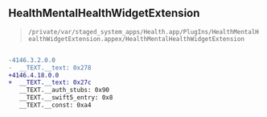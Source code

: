 ## HealthMentalHealthWidgetExtension

> `/private/var/staged_system_apps/Health.app/PlugIns/HealthMentalHealthWidgetExtension.appex/HealthMentalHealthWidgetExtension`

```diff

-4146.3.2.0.0
-  __TEXT.__text: 0x278
+4146.4.18.0.0
+  __TEXT.__text: 0x27c
   __TEXT.__auth_stubs: 0x90
   __TEXT.__swift5_entry: 0x8
   __TEXT.__const: 0xa4

```
